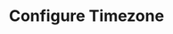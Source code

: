 ---
sidebar_position: 2
title: "Configure Timezone"
sidebar_label: "Configure Timezone"
description: "Manage time zones in Debian environments - set system timezone, handle daylight saving time, coordinate UTC settings, and synchronize temporal configurations."
keywords:
  - "debian timezone configuration"
  - "system timezone"
  - "daylight saving time"
  - "UTC settings"
  - "time synchronization"
tags:
  - debian
  - timezone-configuration
  - system-time
  - daylight-saving
  - time-synchronization
slug: /linux/debian/configuration/locale-timezone/configure-timezone
---
